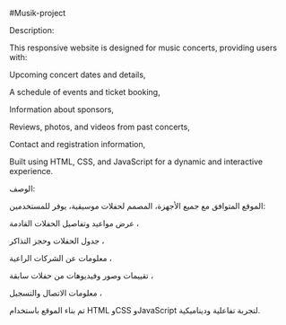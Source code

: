 #Musik-project

Description:

This responsive website is designed for music concerts, providing users with:

Upcoming concert dates and details,

A schedule of events and ticket booking,

Information about sponsors,

Reviews, photos, and videos from past concerts,

Contact and registration information,

Built using HTML, CSS, and JavaScript for a dynamic and interactive experience.


الوصف:

الموقع المتوافق مع جميع الأجهزة، المصمم لحفلات موسيقية، يوفر للمستخدمين:

عرض مواعيد وتفاصيل الحفلات القادمة ،

جدول الحفلات وحجز التذاكر ،

معلومات عن الشركات الراعية ،

تقييمات وصور وفيديوهات من حفلات سابقة ،

معلومات الاتصال والتسجيل ،

تم بناء الموقع باستخدام HTML وCSS وJavaScript لتجربة تفاعلية وديناميكية.
